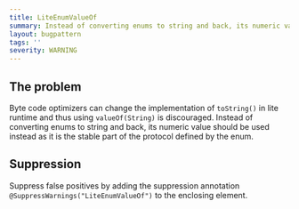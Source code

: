 ```yaml
---
title: LiteEnumValueOf
summary: Instead of converting enums to string and back, its numeric value should be used instead as it is the stable part of the protocol defined by the enum.
layout: bugpattern
tags: ''
severity: WARNING
---
```


<!--
*** AUTO-GENERATED, DO NOT MODIFY ***
To make changes, edit the @BugPattern annotation or the explanation in docs/bugpattern.
-->


## The problem
Byte code optimizers can change the implementation of `toString()` in lite
runtime and thus using `valueOf(String)` is discouraged. Instead of converting
enums to string and back, its numeric value should be used instead as it is the
stable part of the protocol defined by the enum.

## Suppression
Suppress false positives by adding the suppression annotation `@SuppressWarnings("LiteEnumValueOf")` to the enclosing element.

